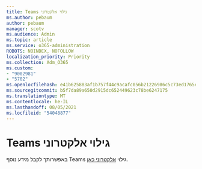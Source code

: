 ```yaml
---
title: Teams גילוי אלקטרוני
ms.author: pebaum
author: pebaum
manager: scotv
ms.audience: Admin
ms.topic: article
ms.service: o365-administration
ROBOTS: NOINDEX, NOFOLLOW
localization_priority: Priority
ms.collection: Adm_O365
ms.custom:
- "9002981"
- "5702"
ms.openlocfilehash: e41b625883af1b757f44c9acafc056b21226986c5c73ed1765ebe0e0d213aaad
ms.sourcegitcommit: b5f7da89a650d2915dc652449623c78be6247175
ms.translationtype: MT
ms.contentlocale: he-IL
ms.lasthandoff: 08/05/2021
ms.locfileid: "54048877"
---
```

# <a name="teams-ediscovery"></a>Teams גילוי אלקטרוני

באפשרותך לקבל מידע נוסף Teams גילוי [אלקטרוני כאן](https://docs.microsoft.com/microsoftteams/ediscovery-investigation).
